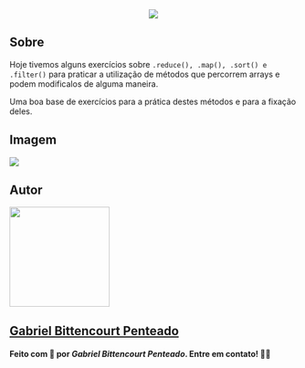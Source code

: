 <div align="center">
  <img src=".github/../../.github/Day3-img/title-day4.svg">
</div>

## Sobre
Hoje tivemos alguns exercícios sobre `.reduce(), .map(), .sort() e .filter()` para praticar a utilização de métodos que percorrem arrays e podem modificalos de alguma maneira.

Uma boa base de exercícios para a prática destes métodos e para a fixação deles.

## Imagem
<img src=".github/../../.github/Day3-img/day4.png">

## Autor
<img src="https://unavatar.now.sh/github/gabrlcj" width="175" />

## [Gabriel Bittencourt Penteado](https://www.linkedin.com/in/gabriel-bittencourt-penteado/)

#### Feito com 🤎 por *Gabriel Bittencourt Penteado*. Entre em contato! 👋🏽